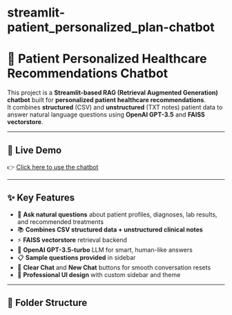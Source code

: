 # streamlit-patient_personalized_plan-chatbot

# 🏥 Patient Personalized Healthcare Recommendations Chatbot

This project is a **Streamlit-based RAG (Retrieval Augmented Generation) chatbot** built for **personalized patient healthcare recommendations**.  
It combines **structured** (CSV) and **unstructured** (TXT notes) patient data to answer natural language questions using **OpenAI GPT-3.5** and **FAISS vectorstore**.

---

## 🚀 Live Demo

👉 [Click here to use the chatbot](https://app-patientpersonalizedplan-chatbot-eiuqvn39tpotkadaqfhd6x.streamlit.app/)

---

## ✨ Key Features

- 🔎 **Ask natural questions** about patient profiles, diagnoses, lab results, and recommended treatments
- 📚 **Combines CSV structured data + unstructured clinical notes**
- ⚡ **FAISS vectorstore** retrieval backend
- 🧠 **OpenAI GPT-3.5-turbo** LLM for smart, human-like answers
- 📋 **Sample questions provided** in sidebar
- 🧹 **Clear Chat** and **New Chat** buttons for smooth conversation resets
- 🎨 **Professional UI design** with custom sidebar and theme

---

## 📂 Folder Structure


